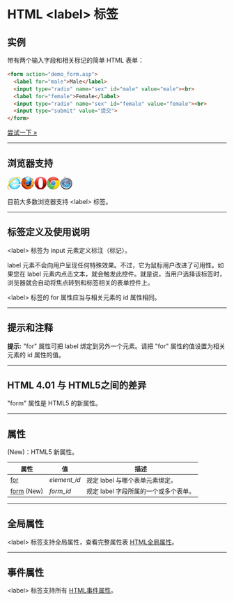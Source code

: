 # HTML &lt;label&gt; 标签

## 实例

带有两个输入字段和相关标记的简单 HTML 表单：

```HTML
<form action="demo_form.asp">
  <label for="male">Male</label>
  <input type="radio" name="sex" id="male" value="male"><br>
  <label for="female">Female</label>
  <input type="radio" name="sex" id="female" value="female"><br>
  <input type="submit" value="提交">
</form>
```

[尝试一下 »](http://www.runoob.com/try/try.php?filename=tryhtml_label)

--------

## 浏览器支持

![Internet Explorer](images/compatible_ie.gif)![Firefox](images/compatible_firefox.gif)![Opera](images/compatible_opera.gif)![Google Chrome](images/compatible_chrome.gif)![Safari](images/compatible_safari.gif)

目前大多数浏览器支持 &lt;label&gt; 标签。

--------

## 标签定义及使用说明

&lt;label&gt; 标签为 input 元素定义标注（标记）。

label 元素不会向用户呈现任何特殊效果。不过，它为鼠标用户改进了可用性。如果您在 label 元素内点击文本，就会触发此控件。就是说，当用户选择该标签时，浏览器就会自动将焦点转到和标签相关的表单控件上。

&lt;label&gt; 标签的 for 属性应当与相关元素的 id 属性相同。

--------

## 提示和注释

**提示:** "for" 属性可把 label 绑定到另外一个元素。请把 "for" 属性的值设置为相关元素的 id 属性的值。

--------

## HTML 4.01 与 HTML5之间的差异

"form" 属性是 HTML5 的新属性。

--------

## 属性

(New)：HTML5 新属性。

| 属性 | 值 | 描述 |
| ---- | ---- | ---- |
| [for](att-label-for.html) | _element_id_ | 规定 label 与哪个表单元素绑定。 |
| [form](att-label-form.html) (New) | _form_id_ | 规定 label 字段所属的一个或多个表单。 |

--------

## 全局属性

&lt;label&gt; 标签支持全局属性，查看完整属性表 [HTML全局属性](003_ref-standardattributes.md)。

--------

## 事件属性

&lt;label&gt; 标签支持所有 [HTML事件属性](004_ref-eventattributes.md)。
